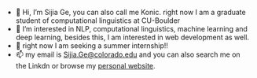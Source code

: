 - 👋 Hi, I’m Sijia Ge, you can also call me Konic. right now I am a graduate student of computational linguistics at CU-Boulder
- 👀 I’m interested in NLP, computational linguistics, machine learning and deep learning, besides this, I am interested in web development as well.
- 💞️ right now I am seeking a summer internship!!
- 📫 my email is Sijia.Ge@colorado.edu and you can also search me on the Linkdn or browse my [personal website](hhtp://Konic-NLP.github.io).

<!---
Konic-NLP/Konic-NLP is a ✨ special ✨ repository because its `README.md` (this file) appears on your GitHub profile.
You can click the Preview link to take a look at your changes.
--->
